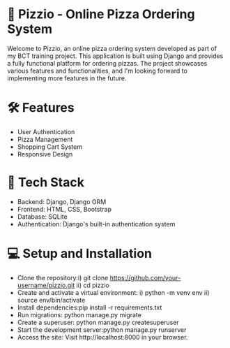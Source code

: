 # 🍕 Pizzio - Online Pizza Ordering System

Welcome to Pizzio, an online pizza ordering system developed as part of my BCT training project. This application is built using Django and provides a fully functional platform for ordering pizzas. The project showcases various features and functionalities, and I'm looking forward to implementing more features in the future.

# 🛠️ Features
- User Authentication
- Pizza Management
- Shopping Cart System
- Responsive Design

# 🔧 Tech Stack
- Backend: Django, Django ORM
- Frontend: HTML, CSS, Bootstrap
- Database: SQLite 
- Authentication: Django's built-in authentication system
 
 # 💻 Setup and Installation
- Clone the repository:i) git clone https://github.com/your-username/pizzio.git ii) cd pizzio
- Create and activate a virtual environment: i) python -m venv env ii) source env/bin/activate
- Install dependencies:pip install -r requirements.txt
- Run migrations: python manage.py migrate
- Create a superuser: python manage.py createsuperuser
- Start the development server:python manage.py runserver
- Access the site: Visit http://localhost:8000 in your browser.
    
